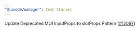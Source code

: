 ```yaml
---
"@linode/manager": Tech Stories
---
```


Update Deprecated MUI InputProps to slotProps Pattern ([#12087](https://github.com/linode/manager/pull/12087))

